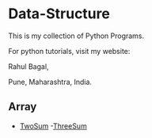 
# Data-Structure

This is my collection of Python Programs.<br />

For python tutorials, visit my website:<br />

Rahul Bagal,<br />

Pune, Maharashtra, India.<br />

## Array
- [TwoSum](https://github.com/Rahul7171/Data-Structure/blob/main/Array/TwoSum.py)
-[ThreeSum](https://github.com/Rahul7171/Data-Structure/blob/main/Array/ThreeSum.py)
